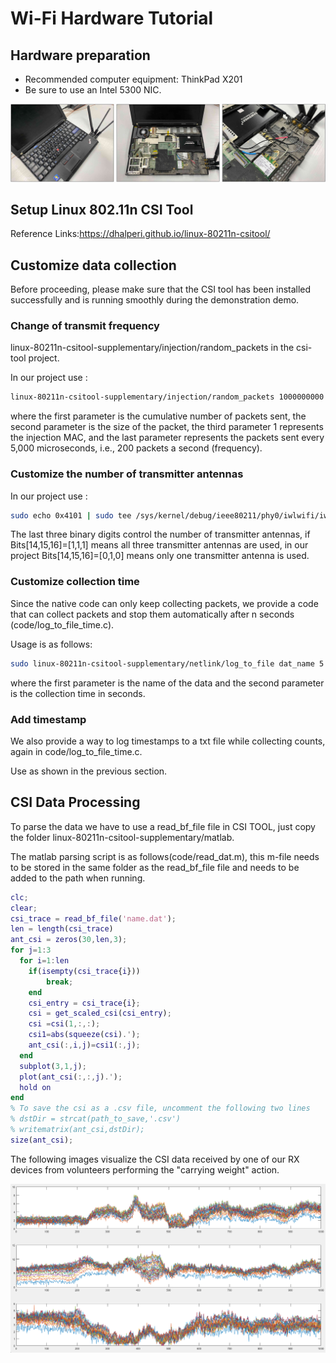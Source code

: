 # Wi-Fi Hardware Tutorial

## Hardware preparation

- Recommended computer equipment: ThinkPad X201
- Be sure to use an Intel 5300 NIC.

![X201-External-Antennas](./assets/X201-External-Antennas.jpg)

## Setup Linux 802.11n CSI Tool

Reference Links:https://dhalperi.github.io/linux-80211n-csitool/

## Customize data collection

Before proceeding, please make sure that the CSI tool has been installed successfully and is running smoothly during the demonstration demo.

### Change of transmit frequency

linux-80211n-csitool-supplementary/injection/random_packets in the csi-tool project.

In our project use :

```bash
linux-80211n-csitool-supplementary/injection/random_packets 1000000000 100 1 5000
```

where the first parameter is the cumulative number of packets sent, the second parameter is the size of the packet, the third parameter 1 represents the injection MAC, and the last parameter represents the packets sent every 5,000 microseconds, i.e., 200 packets a second (frequency).

### Customize the number of transmitter antennas

In our project use :

```bash
sudo echo 0x4101 | sudo tee /sys/kernel/debug/ieee80211/phy0/iwlwifi/iwldvm/debug/monitor_tx_rate
```

The last three binary digits control the number of transmitter antennas, if Bits[14,15,16]=[1,1,1] means all three transmitter antennas are used, in our project Bits[14,15,16]=[0,1,0] means only one transmitter antenna is used.

### Customize collection time

Since the native code can only keep collecting packets, we provide a code that can collect packets and stop them automatically after n seconds (code/log_to_file_time.c).

Usage is as follows:

```bash
sudo linux-80211n-csitool-supplementary/netlink/log_to_file dat_name 5
```

where the first parameter is the name of the data and the second parameter is the collection time in seconds.

### Add timestamp

We also provide a way to log timestamps to a txt file while collecting counts, again in code/log_to_file_time.c.

Use as shown in the previous section.

## CSI Data Processing

To parse the data we have to use a read_bf_file file in CSI TOOL, just copy the folder linux-80211n-csitool-supplementary/matlab.

The matlab parsing script is as follows(code/read_dat.m), this m-file needs to be stored in the same folder as the read_bf_file file and needs to be added to the path when running.

```matlab
clc;
clear;
csi_trace = read_bf_file('name.dat');
len = length(csi_trace)
ant_csi = zeros(30,len,3);
for j=1:3
  for i=1:len
    if(isempty(csi_trace{i}))
        break;
    end
    csi_entry = csi_trace{i};
    csi = get_scaled_csi(csi_entry);
    csi =csi(1,:,:);
    csi1=abs(squeeze(csi).');
    ant_csi(:,i,j)=csi1(:,j);  
  end 
  subplot(3,1,j);
  plot(ant_csi(:,:,j).');
  hold on
end
% To save the csi as a .csv file, uncomment the following two lines
% dstDir = strcat(path_to_save,'.csv')
% writematrix(ant_csi,dstDir);
size(ant_csi);
```

The following images visualize the CSI data received by one of our RX devices from volunteers performing the "carrying weight" action.

![image-20240116173547980](.\assets\wifi-csi.png)
